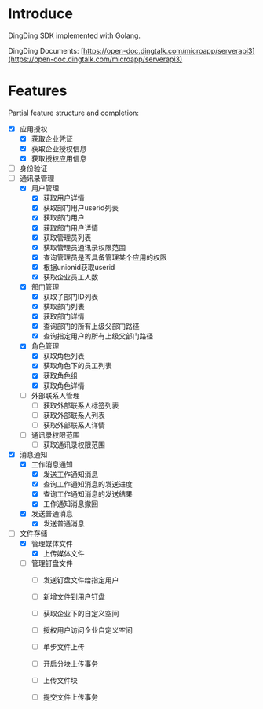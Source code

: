 # Introduce
DingDing SDK implemented with Golang.

DingDing Documents: [https://open-doc.dingtalk.com/microapp/serverapi3](https://open-doc.dingtalk.com/microapp/serverapi3)
# Features
Partial feature structure and completion:
 - [x] 应用授权
   - [x] 获取企业凭证
   - [x] 获取企业授权信息
   - [x] 获取授权应用信息
 - [ ] 身份验证
 - [ ] 通讯录管理
   - [x] 用户管理
     - [x] 获取用户详情
     - [x] 获取部门用户userid列表
	 - [x] 获取部门用户
	 - [x] 获取部门用户详情
	 - [x] 获取管理员列表
	 - [x] 获取管理员通讯录权限范围
	 - [x] 查询管理员是否具备管理某个应用的权限
	 - [x] 根据unionid获取userid
	 - [x] 获取企业员工人数
   - [x] 部门管理
     - [x] 获取子部门ID列表
	 - [x] 获取部门列表
	 - [x] 获取部门详情
	 - [x] 查询部门的所有上级父部门路径
	 - [x] 查询指定用户的所有上级父部门路径
   - [x] 角色管理
     - [x] 获取角色列表
	 - [x] 获取角色下的员工列表
	 - [x] 获取角色组
	 - [x] 获取角色详情
   - [ ] 外部联系人管理
     - [ ] 获取外部联系人标签列表
	 - [ ] 获取外部联系人列表
	 - [ ] 获取外部联系人详情
   - [ ] 通讯录权限范围
     - [ ] 获取通讯录权限范围
 - [x] 消息通知
   - [x] 工作消息通知
     - [x] 发送工作通知消息
	 - [x] 查询工作通知消息的发送进度
	 - [x] 查询工作通知消息的发送结果
	 - [x] 工作通知消息撤回
   - [x] 发送普通消息
     - [x] 发送普通消息
 - [ ] 文件存储
   - [x] 管理媒体文件
     - [x] 上传媒体文件
   - [ ] 管理钉盘文件
     - [ ] 发送钉盘文件给指定用户
	 - [ ] 新增文件到用户钉盘
	 - [ ] 获取企业下的自定义空间
	 - [ ] 授权用户访问企业自定义空间
	 - [ ] 单步文件上传
	 - [ ] 开启分块上传事务
	 - [ ] 上传文件块
	 - [ ] 提交文件上传事务
	 

